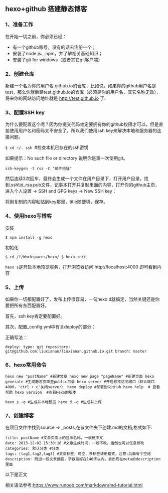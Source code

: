  ## hexo+github 搭建静态博客

### 1、准备工作

在开始一切之前，你必须已经：

* 有一个github账号，没有的话去注册一个；
* 安装了node.js、npm，并了解相关基础知识；
* 安装了git for windows（或者其它git客户端）

### 2、创建仓库

新建一个名为你的用户名.github.io的仓库，比如说，如果你的github用户名是test，那么你就新建test.github.io的仓库（必须是你的用户名，其它名称无效），将来你的网站访问地址就是 http://test.github.io 了.

### 3、配置SSH key

为什么要配置这个呢？因为你提交代码肯定要拥有你的github权限才可以，但是直接使用用户名和密码太不安全了，所以我们使用ssh key来解决本地和服务器的连接问题。


`$ cd ~/. ssh `#检查本机已存在的ssh密钥

如果提示：No such file or directory 说明你是第一次使用git。

`ssh-keygen -t rsa -C "邮件地址"`

然后连续3次回车，最终会生成一个文件在用户目录下，打开用户目录，找到.ssh\id_rsa.pub文件，记事本打开并复制里面的内容，打开你的github主页，进入个人设置 -> SSH and GPG keys -> New SSH key：

将刚复制的内容粘贴到key那里，title随便填，保存。

### 4、使用hexo写博客

安装

`$ npm install -g hexo`

初始化

`$ cd /f/Workspaces/hexo/
$ hexo init`

`hexo s`是开启本地预览服务，打开浏览器访问 http://localhost:4000 即可看到内容

### 5、上传

如果你一切都配置好了，发布上传很容易，一句hexo d就搞定，当然关键还是你要把所有东西配置好。

首先，ssh key肯定要配置好。

其次，配置_config.yml中有关deploy的部分：

正确写法：

`deploy:
  type: git
  repository: git@github.com:liuxianan/liuxianan.github.io.git
  branch: master`

  ### 6、hexo常用命令

  `hexo new "postName" #新建文章
hexo new page "pageName" #新建页面
hexo generate #生成静态页面至public目录
hexo server #开启预览访问端口（默认端口4000，'ctrl + c'关闭server）
hexo deploy #部署到GitHub
hexo help  # 查看帮助
hexo version  #查看Hexo的版本`

`hexo s -g #生成并本地预览
hexo d -g #生成并上传`

### 7、创建博客

在项目文件中找到source => _posts,在该文件夹下创建.md的文档,格式如下:

```
title: postName #文章页面上的显示名称，一般是中文
date: 2013-12-02 15:30:16 #文章生成时间，一般不改，当然也可以任意修改
categories: 默认分类 #分类
tags: [tag1,tag2,tag3] #文章标签，可空，多标签请用格式，注意:后面有个空格
description: 附加一段文章摘要，字数最好在140字以内，会出现在meta的description里面
```

以下是正文



相关语法参考:https://www.runoob.com/markdown/md-tutorial.html